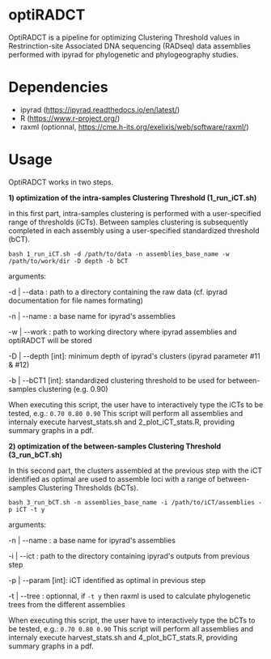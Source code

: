 # optiRADCT

OptiRADCT is a pipeline for optimizing Clustering Threshold values in Restrinction-site Associated DNA sequencing (RADseq) data assemblies performed with ipyrad for phylogenetic and phylogeography studies.

# Dependencies

  - ipyrad (https://ipyrad.readthedocs.io/en/latest/)
  - R (https://www.r-project.org/)
  - raxml (optionnal, https://cme.h-its.org/exelixis/web/software/raxml/)

 # Usage
 
OptiRADCT works in two steps.

**1) optimization of the intra-samples Clustering Threshold (1_run_iCT.sh)**

in this first part, intra-samples clustering is performed with a user-specified range of thresholds (iCTs). Between samples clustering is subsequently completed in each assembly using a user-specified standardized threshold (bCT).

``bash 1_run_iCT.sh -d /path/to/data -n assemblies_base_name -w /path/to/work/dir -D depth -b bCT``

arguments: 

-d | --data : path to a directory containing the raw data (cf. ipyrad documentation for file names formating) 

-n | --name : a base name for ipyrad's assemblies

-w | --work : path to working directory where ipyrad assemblies and optiRADCT will be stored 

-D | --depth [int]: minimum depth of ipyrad's clusters (ipyrad parameter #11 & #12) 

-b | --bCT1 [int]: standardized clustering threshold to be used for between-samples clustering (e.g. 0.90)

When executing this script, the user have to interactively type the iCTs to be tested, e.g.: ``0.70 0.80 0.90``
This script will perform all assemblies and internaly execute harvest_stats.sh and 2_plot_iCT_stats.R, providing summary graphs in a pdf.

**2) optimization of the between-samples Clustering Threshold (3_run_bCT.sh)**

In this second part, the clusters assembled at the previous step with the iCT identified as optimal are used to assemble loci with a range of between-samples Clustering Thresholds (bCTs).


``bash 3_run_bCT.sh -n assemblies_base_name -i /path/to/iCT/assemblies -p iCT -t y``

arguments: 

-n | --name : a base name for ipyrad's assemblies

-i | --ict : path to the directory containing ipyrad's outputs from previous step

-p | --param [int]: iCT identified as optimal in previous step 

-t | --tree : optionnal, if ``-t y`` then raxml is used to calculate phylogenetic trees from the different assemblies

When executing this script, the user have to interactively type the bCTs to be tested, e.g.: ``0.70 0.80 0.90``
This script will perform all assemblies and internaly execute harvest_stats.sh and 4_plot_bCT_stats.R, providing summary graphs in a pdf.
